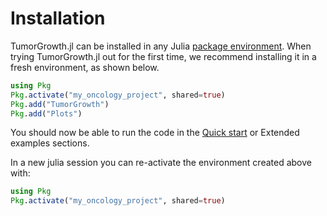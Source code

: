 # Installation

TumorGrowth.jl can be installed in any Julia [package
environment](https://docs.julialang.org/en/v1/stdlib/Pkg/). When trying TumorGrowth.jl out
for the first time, we recommend installing it in a fresh environment, as shown below.

```julia
using Pkg
Pkg.activate("my_oncology_project", shared=true)
Pkg.add("TumorGrowth")
Pkg.add("Plots")
```

You should now be able to run the code in the [Quick start](@ref) or Extended
examples sections.

In a new julia session you can re-activate the environment created above with:

```julia
using Pkg
Pkg.activate("my_oncology_project", shared=true)
```


